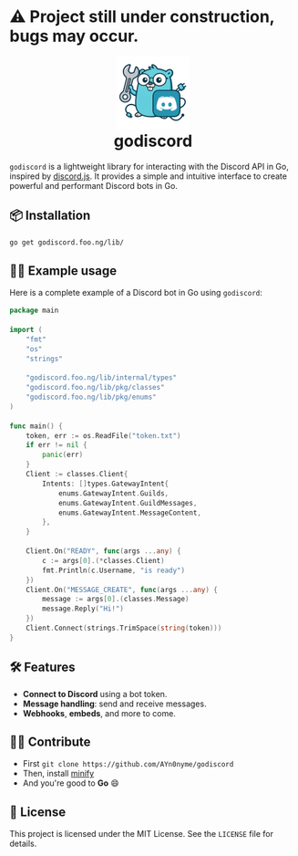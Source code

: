# ⚠️ Project still under construction, bugs may occur.

<p align="center" style="margin-bottom: 0px !important;">
  <img src="./www/static/img/logo@128x128.webp">
</p>
<h1 align="center" style="margin-top: 0px;">godiscord</h1>

`godiscord` is a lightweight library for interacting with the Discord API in Go, inspired by [discord.js](https://discord.js.org). It provides a simple and intuitive interface to create powerful and performant Discord bots in Go.

## 📦 Installation

```bash
go get godiscord.foo.ng/lib/
```

## 🧑‍💻 Example usage

Here is a complete example of a Discord bot in Go using `godiscord`:

```go
package main

import (
	"fmt"
	"os"
	"strings"

	"godiscord.foo.ng/lib/internal/types"
	"godiscord.foo.ng/lib/pkg/classes"
	"godiscord.foo.ng/lib/pkg/enums"
)

func main() {
	token, err := os.ReadFile("token.txt")
	if err != nil {
		panic(err)
	}
	Client := classes.Client{
		Intents: []types.GatewayIntent{
			enums.GatewayIntent.Guilds,
			enums.GatewayIntent.GuildMessages,
			enums.GatewayIntent.MessageContent,
		},
	}

	Client.On("READY", func(args ...any) {
		c := args[0].(*classes.Client)
		fmt.Println(c.Username, "is ready")
	})
	Client.On("MESSAGE_CREATE", func(args ...any) {
		message := args[0].(classes.Message)
		message.Reply("Hi!")
	})
	Client.Connect(strings.TrimSpace(string(token)))
}

```

## 🛠️ Features

- **Connect to Discord** using a bot token.
- **Message handling**: send and receive messages.
- **Webhooks**, **embeds**, and more to come.

## 🧑‍💻 Contribute

- First `git clone https://github.com/AYn0nyme/godiscord`
- Then, install [minify](https://github.com/tdewolff/minify/releases)
- And you're good to **Go** 😄

## 📜 License

This project is licensed under the MIT License. See the `LICENSE` file for details.
